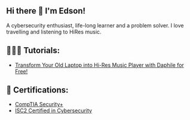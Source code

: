 ## Hi there 👋 I'm Edson!
A cybersecurity enthusiast, life-long learner and a problem solver. I love travelling and listening to HiRes music. 

## 👨🏾‍💻 Tutorials:
- [Transform Your Old Laptop into Hi-Res Music Player with Daphile for Free!](https://github.com/edsonencinas/daphile.git)

## 📄 Certifications:
- [CompTIA Security+](https://www.credly.com/badges/4a04fe80-6671-4270-aec5-ba9f4476572d/public_url)
- [ISC2 Certified in Cybersecurity](https://www.credly.com/badges/5c9f868c-fa9e-4122-9be7-4fc6f59f9eed/public_url)

<!--
**edsonencinas/edsonencinas** is a ✨ _special_ ✨ repository because its `README.md` (this file) appears on your GitHub profile.

Here are some ideas to get you started:

- 🔭 I’m currently working on ...
- 🌱 I’m currently learning ...
- 👯 I’m looking to collaborate on ...
- 🤔 I’m looking for help with ...
- 💬 Ask me about ...
- 📫 How to reach me: ...
- 😄 Pronouns: ...
- ⚡ Fun fact: ...
-->
